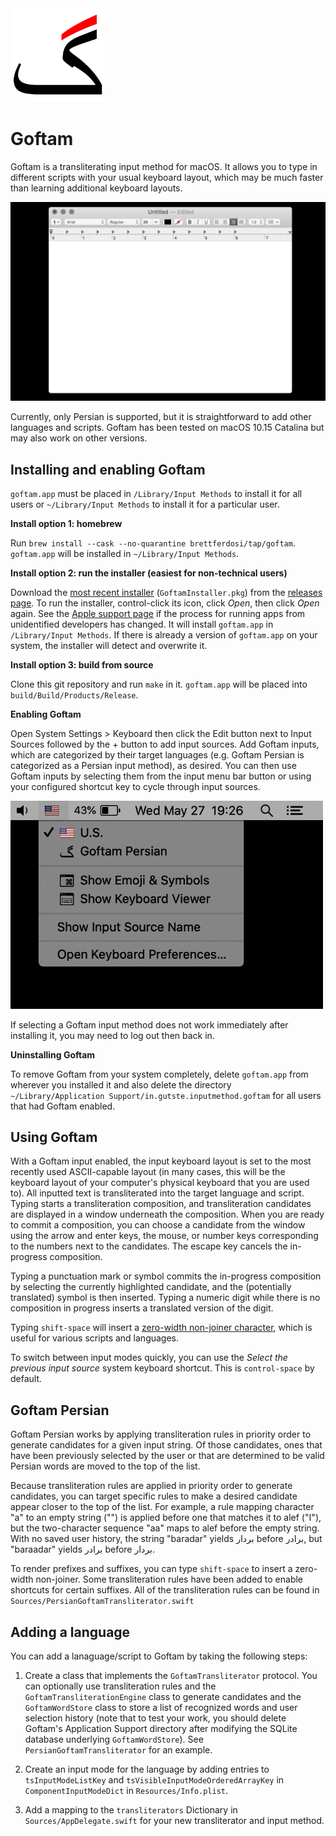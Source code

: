<img src="https://github.com/brettferdosi/goftam/raw/doc/icon.png" width="150px">

# Goftam

Goftam is a transliterating input method for macOS. It allows you to type in different scripts with your usual keyboard layout, which may be much faster than learning additional keyboard layouts.

<img src="https://github.com/brettferdosi/goftam/raw/doc/demo.gif" width="650px">

Currently, only Persian is supported, but it is straightforward to add other languages and scripts. Goftam has been tested on macOS 10.15 Catalina but may also work on other versions.

## Installing and enabling Goftam

`goftam.app` must be placed in `/Library/Input Methods` to install it for all users or `~/Library/Input Methods` to install it for a particular user.

**Install option 1: homebrew**

Run `brew install --cask --no-quarantine brettferdosi/tap/goftam`. `goftam.app` will be
installed in `~/Library/Input Methods`.

**Install option 2: run the installer (easiest for non-technical users)**

Download the [most recent installer](https://github.com/brettferdosi/goftam/releases/latest/download/GoftamInstaller.pkg) (`GoftamInstaller.pkg`) from the [releases page](https://github.com/brettferdosi/goftam/releases).
To run the installer, control-click its icon, click *Open*, then click *Open* again.
See the [Apple support page](https://support.apple.com/guide/mac-help/open-a-mac-app-from-an-unidentified-developer-mh40616/mac) if the process for running apps from unidentified developers has changed.
It will install `goftam.app` in `/Library/Input Methods`.
If there is already a version of `goftam.app` on your system, the installer will detect and overwrite it.

**Install option 3: build from source**

Clone this git repository and run `make` in it.
`goftam.app` will be placed into `build/Build/Products/Release`.

**Enabling Goftam**

Open System Settings > Keyboard then click the Edit button next to Input Sources followed by the + button to add input sources. Add Goftam inputs, which are categorized by their target languages (e.g. Goftam Persian is categorized as a Persian input method), as desired. You can then use Goftam inputs by selecting them from the input menu bar button or using your configured shortcut key to cycle through input sources.

<img src="https://github.com/brettferdosi/goftam/raw/doc/menubar.png" width="500px">

If selecting a Goftam input method does not work immediately after installing it, you may need to log out then back in.

**Uninstalling Goftam**

To remove Goftam from your system completely, delete `goftam.app` from wherever you installed it and also delete the directory `~/Library/Application Support/in.gutste.inputmethod.goftam` for all users that had Goftam enabled.

## Using Goftam

With a Goftam input enabled, the input keyboard layout is set to the most recently used ASCII-capable layout (in many cases, this will be the keyboard layout of your computer's physical keyboard that you are used to). All inputted text is transliterated into the target language and script. Typing starts a transliteration composition, and transliteration candidates are displayed in a window underneath the composition. When you are ready to commit a composition, you can choose a candidate from the window using the arrow and enter keys, the mouse, or number keys corresponding to the numbers next to the candidates. The escape key cancels the in-progress composition.

Typing a punctuation mark or symbol commits the in-progress composition by selecting the currently highlighted candidate, and the (potentially translated) symbol is then inserted. Typing a numeric digit while there is no composition in progress inserts a translated version of the digit.

Typing `shift-space` will insert a [zero-width non-joiner character](https://en.wikipedia.org/wiki/Zero-width_non-joiner), which is useful for various scripts and languages.

To switch between input modes quickly, you can use the *Select the previous input source* system keyboard shortcut. This is `control-space` by default.

## Goftam Persian

Goftam Persian works by applying transliteration rules in priority order to generate candidates for a given input string. Of those candidates, ones that have been previously selected by the user or that are determined to be valid Persian words are moved to the top of the list.

Because transliteration rules are applied in priority order to generate candidates, you can target specific rules to make a desired candidate appear closer to the top of the list. For example, a rule mapping character "a" to an empty string ("") is applied before one that matches it to alef ("ا"), but the two-character sequence "aa" maps to alef before the empty string. With no saved user history, the string "baradar" yields بردار before برادر, but "baraadar" yields برادر before بردار.

To render prefixes and suffixes, you can type `shift-space` to insert a zero-width non-joiner. Some transliteration rules have been added to enable shortcuts for certain suffixes. All of the transliteration rules can be found in `Sources/PersianGoftamTransliterator.swift`

## Adding a language

You can add a lanaguage/script to Goftam by taking the following steps:

1. Create a class that implements the `GoftamTransliterator` protocol. You can optionally use transliteration rules and the `GoftamTransliterationEngine` class to generate candidates and the `GoftamWordStore` class to store a list of recognized words and user selection history (note that to test your work, you should delete Goftam's Application Support directory after modifying the SQLite database underlying `GoftamWordStore`). See `PersianGoftamTransliterator` for an example.

2. Create an input mode for the language by adding entries to `tsInputModeListKey` and `tsVisibleInputModeOrderedArrayKey` in `ComponentInputModeDict` in `Resources/Info.plist`.

3. Add a mapping to the `transliterators` Dictionary in `Sources/AppDelegate.swift` for your new transliterator and input method.
